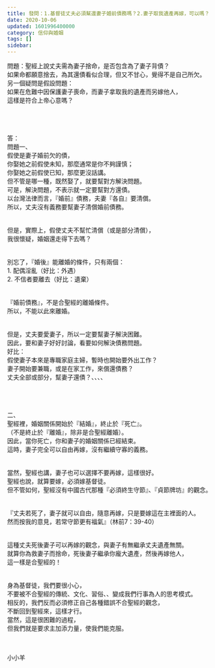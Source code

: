 ```yaml
---
title: 發問：1.基督徒丈夫必須幫還妻子婚前債務嗎？2.妻子取我遺產再嫁，可以嗎？
date: 2020-10-06
updated: 1601996400000
category: 信仰與婚姻
tags: []
sidebar: 
---
```


<div>問題：聖經上說丈夫需為妻子捨命，是否包含為了妻子背債？</div>
<div>如果命都願意捨去，為其還債看似合理，但又不甘心，覺得不是自己所欠。</div>
<div>另一個疑問是假設問題：</div>
<div>如果在危難中因保護妻子喪命，而妻子拿取我的遺產而另嫁他人，</div>
<div>這樣是符合上帝心意嗎？</div>
<div> </div>
<div> </div>
<div> </div>
<div> </div>
<div>答：</div>
<div>問題一、</div>
<div>假使是妻子婚前欠的債，</div>
<div>你娶她之前假使未知，那麼通常是你不夠謹慎；</div>
<div>你娶她之前假使已知，那麼更沒話講。</div>
<div>但不管是哪一種，既然娶了，就要幫對方解決問題。</div>
<div>可是，解決問題，不表示就一定要幫對方還債。</div>
<div>以台灣法律而言，『婚前』債務，夫妻『各自』要清償。</div>
<div>所以，丈夫沒有義務要幫妻子清償婚前債務。</div>
<div> </div>
<div> </div>
<div>但是，實際上，假使丈夫不幫忙清償（或是部分清償），</div>
<div>我很懷疑，婚姻還走得下去嗎？</div>
<div> </div>
<div> </div>
<div>別忘了，『婚後』能離婚的條件，只有兩個：</div>
<div>1.<span style="white-space:pre"> </span>配偶淫亂（好比：外遇）</div>
<div>2.<span style="white-space:pre"> </span>不信者要離去（好比：遺棄）</div>
<div> </div>
<div> </div>
<div>『婚前債務』，不是合聖經的離婚條件。</div>
<div>所以，不能以此來離婚。</div>
<div> </div>
<div> </div>
<div>但是，丈夫要愛妻子，所以一定要幫妻子解決困難。</div>
<div>因此，要和妻子好好討論，看要如何解決債務問題。</div>
<div>好比：</div>
<div>假使妻子本來是專職家庭主婦，暫時也開始要外出工作？</div>
<div>妻子開始要兼職，或是在家工作，來償還債務？</div>
<div>丈夫全部或部分，幫妻子還債？、、、、</div>
<div> </div>
<div> </div>
<div> </div>
<div> </div>
<div>二、</div>
<div>聖經裡，婚姻關係開始於『結婚』，終止於『死亡』。</div>
<div>（不是終止於『離婚』，除非是合聖經離婚）。</div>
<div>因此，當你死亡，你和妻子的婚姻關係已經結束。</div>
<div>這時，妻子完全可以自由再嫁，沒有繼續守寡的義務。</div>
<div> </div>
<div> </div>
<div>當然，聖經也講，妻子也可以選擇不要再嫁，這樣很好。</div>
<div>聖經也說，就算要嫁，必須嫁基督徒。</div>
<div>但不管如何，聖經沒有中國古代那種『必須終生守節』、『貞節牌坊』的觀念。</div>
<div> </div>
<div> </div>
<div>『丈夫若死了，妻子就可以自由，隨意再嫁，只是要嫁這在主裡面的人。</div>
<div>然而按我的意見，若常守節更有福氣』（林前7：39-40）</div>
<div> </div>
<div> </div>
<div>這種丈夫死後妻子可以再嫁的觀念，與妻子有無繼承丈夫遺產無關。</div>
<div>就算你為救妻子而捨命，死後妻子繼承你龐大遺產，然後再嫁他人，</div>
<div>這一樣是合聖經的！</div>
<div> </div>
<div> </div>
<div>身為基督徒，我們要很小心，</div>
<div>不要被不合聖經的傳統、文化、習俗、、變成我們行事為人的思考模式。</div>
<div>相反的，我們反而必須修正自己各種錯誤不合聖經的觀念，</div>
<div>不斷回到聖經來，這樣才行。</div>
<div>當然，這是很困難的過程，</div>
<div>但我們就是要求主加添力量，使我們能克服。</div>
<div> </div>
<div> </div>
<p>小小羊</p>
